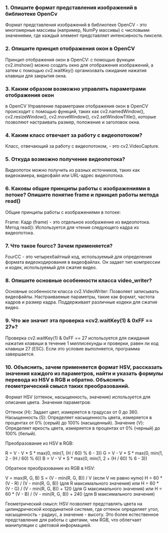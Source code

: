### 1. Опишите формат представления изображений в библиотеке OpenCv
Формат представления изображений в библиотеке OpenCV - это многомерные массивы (например, NumPy массивы) с числовыми значениями, где каждый элемент представляет интенсивность пикселя.

### 2. Опишите принцип отображения окон в OpenCV
Принцип отображения окон в OpenCV: с помощью функции cv2.imshow() можно создать окно для отображения изображений, а затем с помощью cv2.waitKey() организовать ожидание нажатия клавиши для закрытия окна.

### 3. Каким образом возможно управлять параметрами отображения окон
в OpenCV
Управление параметрами отображения окон в OpenCV происходит с помощью функций, таких как cv2.namedWindow(), cv2.resizeWindow(), cv2.moveWindow(), cv2.setWindowTitle(), которые позволяют настраивать размер, положение и заголовок окна.

### 4. Каким класс отвечает за работу с видеопотоком?
Класс, отвечающий за работу с видеопотоком, - это cv2.VideoCapture.

### 5. Откуда возможно получение видеопотока?
Видеопоток можно получить из разных источников, таких как видеокамера, видеофайл или URL-адрес видеопотока.

### 6. Каковы общие принципы работы с изображениями в потоке? Опишите понятие frame и принцип работы метода read()
Общие принципы работы с изображениями в потоке:

Frame: Кадр (frame) - это отдельное изображение из видеопотока.
Метод read(): Используется для чтения следующего кадра из видеопотока.

### 7. Что такое fourcc? Зачем применяется?
FourCC - это четырехбайтный код, используемый для определения формата видеокодирования в видеофайлах. Он задает тип компрессии и кодек, используемый для сжатия видео.

### 8. Опишите основные особенности класса video_writer?
Основные особенности класса cv2.VideoWriter:
Позволяет записывать видеофайлы.
Настраиваемые параметры, такие как формат, частота кадров и размер кадра.
Поддерживает различные кодеки для сжатия видео.

### 9. Что же значит эта проверка «cv2.waitKey(1) & 0xFF == 27»?
Проверка cv2.waitKey(1) & 0xFF == 27 используется для ожидания нажатия клавиши в течение 1 миллисекунды и проверки, равен ли код клавиши 27 (ESC). Если это условие выполняется, программа завершается.

### 10. Объяснить, зачем применяется формат HSV, рассказать значения каждого из параметров, найти и указать формулы перевода из HSV в RGB и обратно. Объяснить геометрический смысл таких преобразований.
Формат HSV (оттенок, насыщенность, значение) используется для описания цвета. Значения параметров:

Оттенок (H): Задает цвет, измеряется в градусах от 0 до 360.
Насыщенность (S): Определяет насыщенность цвета, измеряется в процентах от 0% (серый) до 100% (насыщенный).
Значение (V): Определяет яркость цвета, измеряется в процентах от 0% (черный) до 100% (белый).

Преобразование из HSV в RGB:

R = V - V * S * max(0, min(1, (H / 60) % 6 - 3))
G = V - V * S * max(0, min(1, 2 - (H / 60) % 6))
B = V - V * S * max(0, min(1, 2 + (H / 60) % 6 - 3))

Обратное преобразование из RGB в HSV:

V = max(R, G, B)
S = (V - min(R, G, B)) / V (если V не равно нулю)
H = 60 * (V - R) / (V - min(R, G, B)) (для R максимального значения)
или H = 60 * (V - G) / (V - min(R, G, B)) + 120 (для G максимального значения)
или H = 60 * (V - B) / (V - min(R, G, B)) + 240 (для B максимального значения)

Геометрический смысл: HSV позволяет представлять цвета на цилиндрической координатной системе, где оттенок определяет угол, насыщенность - радиус, а значение - высоту. Это более естественное представление для работы с цветами, чем RGB, что облегчает манипуляции с цветовой информацией.